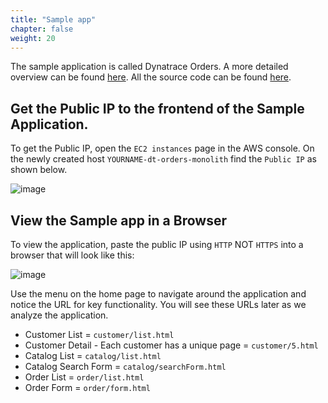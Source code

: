 ```yaml
---
title: "Sample app"
chapter: false
weight: 20
---
```


The sample application is called Dynatrace Orders.  A more detailed overview can be found <a href="https://github.com/dt-orders/overview" target="_blank">here</a>.  All the source code can be found <a href="https://github.com/dt-orders" target="_blank">here</a>.

## Get the Public IP to the frontend of the Sample Application.

To get the Public IP, open the `EC2 instances` page in the AWS console. On the newly created host `YOURNAME-dt-orders-monolith` find the `Public IP` as shown below.

![image](/images/setup-vm-ip-address.png)

## View the Sample app in a Browser

To view the application, paste the public IP using `HTTP` NOT `HTTPS` into a browser that will look like this:

![image](/images/lab1-app.png)

Use the menu on the home page to navigate around the application and notice the URL for key functionality.  You will see these URLs later as we analyze the application.

* Customer List = `customer/list.html`
* Customer Detail - Each customer has a unique page = `customer/5.html`
* Catalog List = `catalog/list.html`
* Catalog Search Form = `catalog/searchForm.html`
* Order List = `order/list.html`
* Order Form = `order/form.html`
